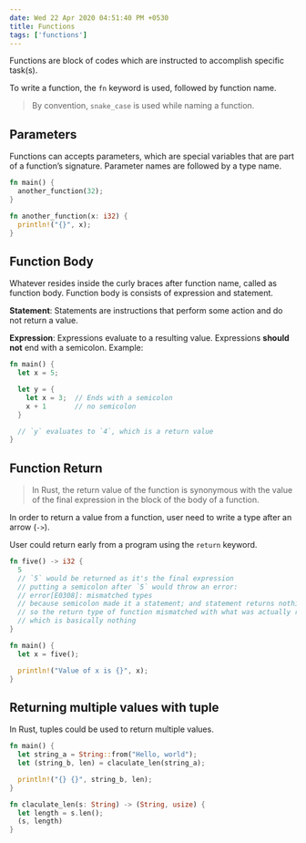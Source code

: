 ```yaml
---
date: Wed 22 Apr 2020 04:51:40 PM +0530
title: Functions
tags: ['functions']
---
```


Functions are block of codes which are instructed to accomplish specific task(s).

To write a function, the `fn` keyword is used, followed by function name.

> By convention, `snake_case` is used while naming a function.

## Parameters

Functions can accepts parameters, which are special variables that are part of a function’s signature. Parameter names are followed by a type name.

```rs
fn main() {
  another_function(32);
}

fn another_function(x: i32) {
  println!("{}", x);
}
```

## Function Body

Whatever resides inside the curly braces after function name, called as function body. Function body is consists of expression and statement.

**Statement**: Statements are instructions that perform some action and do not return a value.

**Expression**: Expressions evaluate to a resulting value. Expressions **should not** end with a semicolon. Example:

```rs
fn main() {
  let x = 5;

  let y = {
    let x = 3;  // Ends with a semicolon
    x + 1       // no semicolon
  }

  // `y` evaluates to `4`, which is a return value
}
```

## Function Return

> In Rust, the return value of the function is synonymous with the value of the final expression in the block of the body of a function.

In order to return a value from a function, user need to write a type after an arrow (`->`).

User could return early from a program using the `return` keyword.

```rs
fn five() -> i32 {
  5
  // `5` would be returned as it's the final expression
  // putting a semicolon after `5` would throw an error:
  // error[E0308]: mismatched types
  // because semicolon made it a statement; and statement returns nothing
  // so the return type of function mismatched with what was actually returned,
  // which is basically nothing
}

fn main() {
  let x = five();

  println!("Value of x is {}", x);
}
```

## Returning multiple values with tuple

In Rust, tuples could be used to return multiple values.

```rust
fn main() {
  let string_a = String::from("Hello, world");
  let (string_b, len) = claculate_len(string_a);

  println!("{} {}", string_b, len);
}

fn claculate_len(s: String) -> (String, usize) {
  let length = s.len();
  (s, length)
}
```

